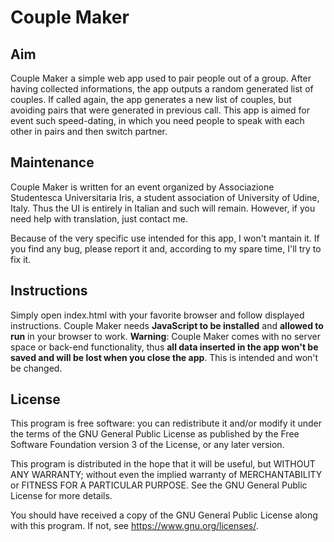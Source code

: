 # Couple Maker

## Aim

Couple Maker a simple web app used to pair people out of a group. After having collected informations, the app outputs a random generated list of couples. If called again, the app generates a new list of couples, but avoiding pairs that were generated in previous call.
This app is aimed for event such speed-dating, in which you need people to speak with each other in pairs and then switch partner.

## Maintenance

Couple Maker is written for an event organized by Associazione Studentesca Universitaria Iris, a student association of University of Udine, Italy. Thus the UI is entirely in Italian and such will remain. However, if you need help with translation, just contact me.

Because of the very specific use intended for this app, I won't mantain it. If you find any bug, please report it and, according to my spare time, I'll try to fix it.

## Instructions

Simply open index.html with your favorite browser and follow displayed instructions.
Couple Maker needs **JavaScript to be installed** and **allowed to run** in your browser to work.
**Warning**: Couple Maker comes with no server space or back-end functionality, thus **all data inserted in the app won't be saved and will be lost when you close the app**. This is intended and won't be changed.

## License

This program is free software: you can redistribute it and/or modify it under the terms of the GNU General Public License as published by the Free Software Foundation version 3 of the License, or any later version.

This program is distributed in the hope that it will be useful, but WITHOUT ANY WARRANTY; without even the implied warranty of MERCHANTABILITY or FITNESS FOR A PARTICULAR PURPOSE.  See the GNU General Public License for more details.

You should have received a copy of the GNU General Public License along with this program.  If not, see <https://www.gnu.org/licenses/>. 